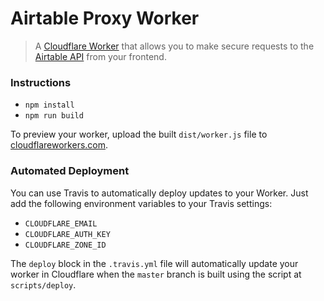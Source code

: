Airtable Proxy Worker
====

> A [Cloudflare Worker](http://developers.cloudflare.com/workers/) that allows you to make secure requests to the [Airtable API]() from your frontend.

### Instructions

- `npm install`
- `npm run build`

To preview your worker, upload the built `dist/worker.js` file to [cloudflareworkers.com](https://cloudflareworkers.com/).

### Automated Deployment

You can use Travis to automatically deploy updates to your Worker. Just add the following environment variables to your Travis settings:

- `CLOUDFLARE_EMAIL`
- `CLOUDFLARE_AUTH_KEY`
- `CLOUDFLARE_ZONE_ID`

The `deploy` block in the `.travis.yml` file will automatically update your worker in Cloudflare when the `master` branch is built using the script at `scripts/deploy`.
